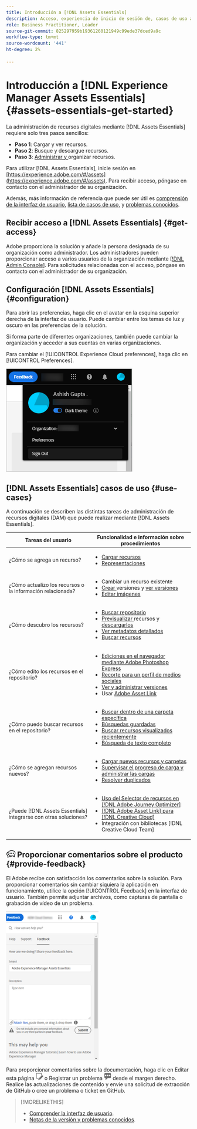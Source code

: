 ```yaml
---
title: Introducción a [!DNL Assets Essentials]
description: Acceso, experiencia de inicio de sesión de, casos de uso admitidos de y problemas conocidos de [!DNL Assets Essentials].
role: Business Practitioner, Leader
source-git-commit: 825297959b19361260121949c99ede37dced9a9c
workflow-type: tm+mt
source-wordcount: '441'
ht-degree: 2%

---
```


# Introducción a [!DNL Experience Manager Assets Essentials] {#assets-essentials-get-started}

<!-- TBD: Make links for these steps. -->

La administración de recursos digitales mediante [!DNL Assets Essentials] requiere solo tres pasos sencillos:

* **Paso 1**:  [](/help/add-delete.md) Cargar y  [](/help/navigate-view.md) ver recursos.
* **Paso 2**:  [](/help/search.md) Busque y  [](/help/manage-organize.md#download) descargue recursos.
* **Paso 3**:  [Administrar y ](/help/manage-organize.md) organizar recursos.

Para utilizar [!DNL Assets Essentials], inicie sesión en [https://experience.adobe.com/#/assets](https://experience.adobe.com/#/assets). Para recibir acceso, póngase en contacto con el administrador de su organización.

Además, más información de referencia que puede ser útil es [comprensión de la interfaz de usuario](/help/navigate-view.md), [lista de casos de uso](#use-cases), <!-- TBD: [supported file types](/help/supported-file-formats.md), --> y [problemas conocidos](/help/release-notes.md#known-issues).

## Recibir acceso a [!DNL Assets Essentials] {#get-access}

Adobe proporciona la solución y añade la persona designada de su organización como administrador. Los administradores pueden proporcionar acceso a varios usuarios de la organización mediante [[!DNL Admin Console]](https://helpx.adobe.com/enterprise/admin-guide.html/enterprise/using/welcome.ug.html). Para solicitudes relacionadas con el acceso, póngase en contacto con el administrador de su organización.

## Configuración [!DNL Assets Essentials] {#configuration}

Para abrir las preferencias, haga clic en el avatar en la esquina superior derecha de la interfaz de usuario. Puede cambiar entre los temas de luz y oscuro en las preferencias de la solución.

Si forma parte de diferentes organizaciones, también puede cambiar la organización y acceder a sus cuentas en varias organizaciones.

Para cambiar el [!UICONTROL Experience Cloud preferences], haga clic en [!UICONTROL Preferences].

![Preferencia para cambiar el tema oscuro y el ligero](assets/theme-change.png)

<!-- TBD: What can admins configure? What more can users configure? Any doc that describes Exp Cloud preferences? 
Metadata forms is out of the scope of 6/17 GA. When the functionality is added, link to it from here. It is about configuring metadata UI. -->

<!-- TBD: This section contains beta-specific video that will be updated post-GA.

## Login experience {#login-experience}

When logging in, after providing the credentials, you can be prompted to select an account. In this case, select `Company or School Account` to proceed.

![Select an account to login](assets/do-not-localize/login-experience.gif)
-->

## [!DNL Assets Essentials] casos de uso  {#use-cases}

A continuación se describen las distintas tareas de administración de recursos digitales (DAM) que puede realizar mediante [!DNL Assets Essentials].

| Tareas del usuario | Funcionalidad e información sobre procedimientos |
|-----|------|
| ¿Cómo se agrega un recurso? | <ul> <li> [Cargar recursos](/help/add-delete.md) </li> <li> [Representaciones](/help/add-delete.md#renditions) </li> </ul> |
| ¿Cómo actualizo los recursos o la información relacionada? | <ul> <li>Cambiar un recurso existente</li> <li>[Crear ](/help/manage-organize.md#create-versions) versiones y  [ver versiones](/help/navigate-view.md#view-versions)</li> <li>[Editar imágenes](/help/edit-images.md)</li> </ul> |
| ¿Cómo descubro los recursos? | <ul> <li>[Buscar repositorio](/help/navigate-view.md#view-assets-and-details) </li> <li> [Previsualizar ](/help/navigate-view.md#preview-assets) recursos y  [descargarlos](/help/manage-organize.md) </li> <li>[Ver metadatos detallados](/help/metadata.md) </li> <li>[Buscar recursos](/help/search.md)</li></ul> |
| ¿Cómo edito los recursos en el repositorio? | <ul> <li>[Ediciones en el navegador mediante Adobe Photoshop Express](/help/edit-images.md)</li> <li>[Recorte para un perfil de medios sociales](/help/edit-images.md#crop-straighten-images)</li> <li>[Ver y administrar versiones](/help/manage-organize.md#create-versions)</li> <li>Usar [Adobe Asset Link](/help/integration.md#integrations)</ul></ul> |
| ¿Cómo puedo buscar recursos en el repositorio? | <ul> <li>[Buscar dentro de una carpeta específica](/help/search.md)</li> <li>[Búsquedas guardadas](/help/search.md)</li> <li>[Buscar recursos visualizados recientemente](/help/search.md)</li> <li>[Búsqueda de texto completo](/help/search.md) |
| ¿Cómo se agregan recursos nuevos? | <ul> <li>[Cargar nuevos recursos y carpetas](/help/add-delete.md#add-assets)</li> <li>[Supervisar el progreso de carga y administrar las cargas](/help/add-delete.md)</li> <li>[Resolver duplicados](/help/add-delete.md#resolve-upload-fails)</li> </ul> |
| ¿Puede [!DNL Assets Essentials] integrarse con otras soluciones? | <ul> <li>[Uso del Selector de recursos en [!DNL Adobe Journey Optimizer]](/help/integration.md)</li> <li>[[!DNL Adobe Asset Link] para [!DNL Creative Cloud]](/help/integration.md)</li> <li>Integración con bibliotecas [!DNL Creative Cloud Team]</li> </ul> |

<!--TBD: Merge in above table when these use cases are documented/available.
| How do I delete assets? | <ul> <li>[Delete assets](/help/manage-organize.md)</li> <li>Recover deleted assets</li> <li>Permanently delete assets</li> </ul> |
| How do I share assets or find shared assets? | <ul> <li>Shared by me</li> <li>Shared with me</li> <li>Share for comments and review</li> <li>Unshare assets</li> </ul> |
| How do I collaborate with others and get my assets reviewed | <ul> <li>Share for review</li> <li>Provide comments. Resolve and filter comments</li> <li>Annotations on images</li> <li>Assign tasks to specific users and prioritize</li> </ul> |
-->

## ![icono de comentarios ](assets/do-not-localize/feedback-icon.png) Proporcionar comentarios sobre el producto  {#provide-feedback}

El Adobe recibe con satisfacción los comentarios sobre la solución. Para proporcionar comentarios sin cambiar siquiera la aplicación en funcionamiento, utilice la opción [!UICONTROL Feedback] en la interfaz de usuario. También permite adjuntar archivos, como capturas de pantalla o grabación de vídeo de un problema.

![opción de comentarios en la interfaz](assets/feedback-panel.png)

Para proporcionar comentarios sobre la documentación, haga clic en Editar esta página ![editar la página](assets/do-not-localize/edit-page.png) o Registrar un problema ![crear un problema de GitHub](assets/do-not-localize/github-issue.png) desde el margen derecho. Realice las actualizaciones de contenido y envíe una solicitud de extracción de GitHub o cree un problema o ticket en GitHub.

>[!MORELIKETHIS]
>
>* [Comprender la interfaz de usuario](/help/navigate-view.md).
>* [Notas de la versión y problemas conocidos](/help/release-notes.md).


<!-- TBD: 
>* [Supported file types](/help/supported-file-formats.md).
-->
